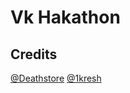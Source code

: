 # Vk Hakathon

## Credits

[@Deathstore](https://github.com/Deathstore)
[@1kresh](https://github.com/1kresh)
